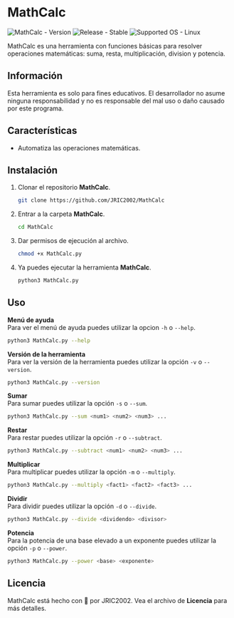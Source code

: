 # MathCalc
![MathCalc - Version](https://img.shields.io/badge/MathCalc-v1.0-brightgreen)
![Release - Stable](https://img.shields.io/badge/Release-Stable-brightgreen)
![Supported OS - Linux](https://img.shields.io/badge/Supported%20OS-Linux-blue)

MathCalc es una herramienta con funciones básicas para resolver operaciones matemáticas: suma, resta, multiplicación, division y potencia.

## Información
Esta herramienta es solo para fines educativos. El desarrollador no asume ninguna responsabilidad y no es responsable del mal uso o daño causado por este programa.

## Características
* Automatiza las operaciones matemáticas.

## Instalación
1. Clonar el repositorio **MathCalc**.
   ```bash
   git clone https://github.com/JRIC2002/MathCalc
   ```
2. Entrar a la carpeta **MathCalc**.
   ```bash
   cd MathCalc
   ```
3. Dar permisos de ejecución al archivo.
   ```bash
   chmod +x MathCalc.py
   ```
4. Ya puedes ejecutar la herramienta **MathCalc**.
   ```bash
   python3 MathCalc.py
   ```

## Uso
**Menú de ayuda**  
Para ver el menú de ayuda puedes utilizar la opcion `-h` o `--help`.
```bash
python3 MathCalc.py --help
```

**Versión de la herramienta**  
Para ver la versión de la herramienta puedes utilizar la opción `-v` o `--version`.
```bash
python3 MathCalc.py --version
```

**Sumar**  
Para sumar puedes utilizar la opción `-s` o `--sum`.
```bash
python3 MathCalc.py --sum <num1> <num2> <num3> ...
```

**Restar**  
Para restar puedes utilizar la opción `-r` o `--subtract`.
```bash
python3 MathCalc.py --subtract <num1> <num2> <num3> ...
```

**Multiplicar**  
Para multiplicar puedes utilizar la opción `-m` o `--multiply`.
```bash
python3 MathCalc.py --multiply <fact1> <fact2> <fact3> ...
```

**Dividir**  
Para dividir puedes utilizar la opción `-d` o `--divide`.
```bash
python3 MathCalc.py --divide <dividendo> <divisor>
```

**Potencia**  
Para la potencia de una base elevado a un exponente puedes utilizar la opción `-p` o `--power`.
```bash
python3 MathCalc.py --power <base> <exponente>
```

## Licencia
MathCalc está hecho con 💚 por JRIC2002. Vea el archivo de **Licencia** para más detalles.
